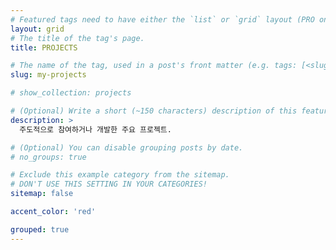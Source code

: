 ```yaml
---
# Featured tags need to have either the `list` or `grid` layout (PRO only).
layout: grid
# The title of the tag's page.
title: PROJECTS

# The name of the tag, used in a post's front matter (e.g. tags: [<slug>]).
slug: my-projects

# show_collection: projects

# (Optional) Write a short (~150 characters) description of this featured tag.
description: >
  주도적으로 참여하거나 개발한 주요 프로젝트.

# (Optional) You can disable grouping posts by date.
# no_groups: true

# Exclude this example category from the sitemap.
# DON'T USE THIS SETTING IN YOUR CATEGORIES!
sitemap: false

accent_color: 'red'

grouped: true
---
```

